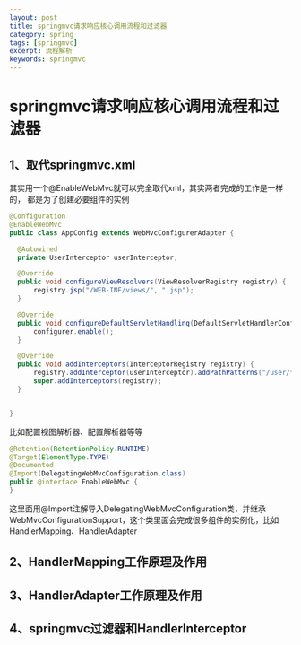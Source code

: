 ```yaml
---
layout: post
title: springmvc请求响应核心调用流程和过滤器
category: spring
tags: [springmvc]
excerpt: 流程解析
keywords: springmvc
---
```


# springmvc请求响应核心调用流程和过滤器

## 1、取代springmvc.xml

其实用一个@EnableWebMvc就可以完全取代xml，其实两者完成的工作是一样的， 都是为了创建必要组件的实例

```java
@Configuration
@EnableWebMvc
public class AppConfig extends WebMvcConfigurerAdapter {

  @Autowired
  private UserInterceptor userInterceptor;

  @Override
  public void configureViewResolvers(ViewResolverRegistry registry) {
      registry.jsp("/WEB-INF/views/", ".jsp");
  }

  @Override
  public void configureDefaultServletHandling(DefaultServletHandlerConfigurer configurer) {
      configurer.enable();
  }

  @Override
  public void addInterceptors(InterceptorRegistry registry) {
      registry.addInterceptor(userInterceptor).addPathPatterns("/user/**").excludePathPatterns("");
      super.addInterceptors(registry);
  }


}
```

比如配置视图解析器、配置解析器等等

```java
@Retention(RetentionPolicy.RUNTIME)
@Target(ElementType.TYPE)
@Documented
@Import(DelegatingWebMvcConfiguration.class)
public @interface EnableWebMvc {
}
```

这里面用@Import注解导入DelegatingWebMvcConfiguration类，并继承WebMvcConfigurationSupport，这个类里面会完成很多组件的实例化，比如HandlerMapping、HandlerAdapter

## 2、HandlerMapping工作原理及作用

## 3、HandlerAdapter工作原理及作用

## 4、springmvc过滤器和HandlerInterceptor